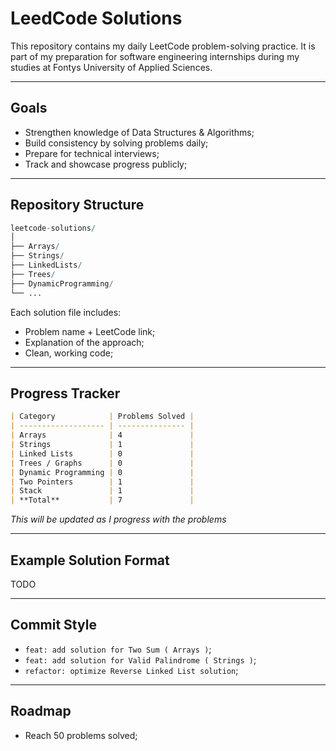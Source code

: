 # LeedCode Solutions
This repository contains my daily LeetCode problem-solving practice. It is part of my preparation for software engineering internships during my studies at Fontys University of Applied Sciences.

---
## Goals
- Strengthen knowledge of Data Structures & Algorithms;
- Build consistency by solving problems daily;
- Prepare for technical interviews;
- Track and showcase progress publicly;

---
## Repository Structure

```mathematica
leetcode-solutions/
│
├── Arrays/
├── Strings/
├── LinkedLists/
├── Trees/
├── DynamicProgramming/
└── ...
```

Each solution file includes:
  - Problem name + LeetCode link;
  - Explanation of the approach;
  - Clean, working code;

---
## Progress Tracker

```markdown
| Category            | Problems Solved |
| ------------------- | --------------- |
| Arrays              | 4               |
| Strings             | 1               |
| Linked Lists        | 0               |
| Trees / Graphs      | 0               |
| Dynamic Programming | 0               |
| Two Pointers        | 1               |
| Stack               | 1               |
| **Total**           | 7               |
```

*This will be updated as I progress with the problems*

---
## Example Solution Format
TODO

---
## Commit Style
  - `feat: add solution for Two Sum ( Arrays )`;
  - `feat: add solution for Valid Palindrome ( Strings )`;
  - `refactor: optimize Reverse Linked List solution`;

---
## Roadmap
  - Reach 50 problems solved;
